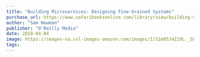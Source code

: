 ```yaml
---
title: "Building Microservices: Designing Fine-Grained Systems"
purchase_url: https://www.safaribooksonline.com/library/view/building-microservices/9781491950340/
author: "Sam Newman"
publisher: "O'Reilly Media"
date: 2018-04-04
image: https://images-na.ssl-images-amazon.com/images/I/51m85J4Zi9L._SL75_.jpg
tags:
---
```


